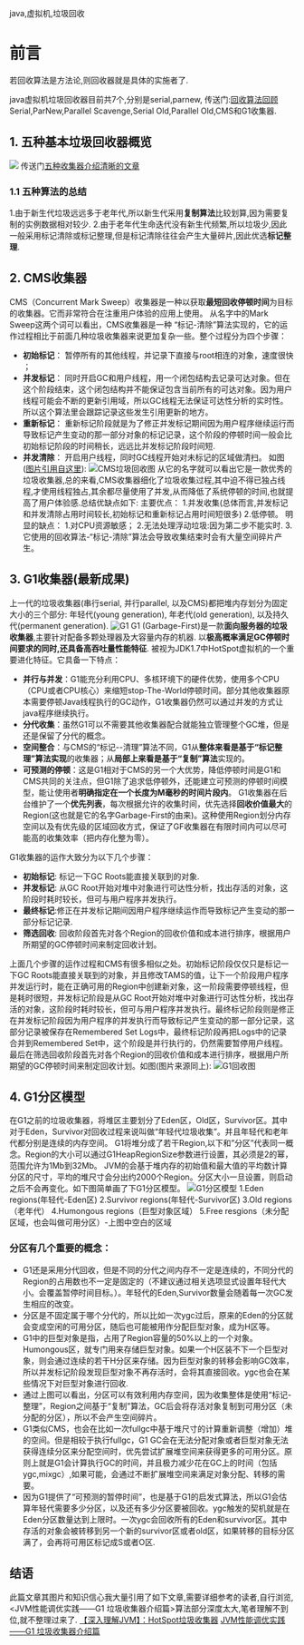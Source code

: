 java,虚拟机,垃圾回收
# 前言
若回收算法是方法论,则回收器就是具体的实施者了.

java虚拟机垃圾回收器目前共7个,分别是serial,parnew,
传送门:[回收算法回顾](https://segmentfault.com/a/1190000018519442)
Serial,ParNew,Parallel Scavenge,Serial Old,Parallel Old,CMS和G1收集器.

## 1. 五种基本垃圾回收器概览
![](https://shaosim-image.oss-cn-chengdu.aliyuncs.com/五种垃圾收集器.jpg)
传送门[五种收集器介绍清晰的文章](https://blog.csdn.net/u011080472/article/details/51324422)

### 1.1 五种算法的总结
1.由于新生代垃圾远远多于老年代,所以新生代采用**复制算法**比较划算,因为需要复制的实例数据相对较少.
2.由于老年代生命迭代没有新生代频繁,所以垃圾少,因此一般采用标记清除或标记整理,但是标记清除往往会产生大量碎片,因此优选**标记整理**.


## 2. CMS收集器
CMS（Concurrent Mark Sweep）收集器是一种以获取**最短回收停顿时间**为目标的收集器。它而非常符合在注重用户体验的应用上使用。
从名字中的Mark Sweep这两个词可以看出，CMS收集器是一种 “标记-清除”算法实现的，它的运作过程相比于前面几种垃圾收集器来说更加复杂一些。整个过程分为四个步骤：
- **初始标记**： 暂停所有的其他线程，并记录下直接与root相连的对象，速度很快 ；
- **并发标记**： 同时开启GC和用户线程，用一个闭包结构去记录可达对象。但在这个阶段结束，这个闭包结构并不能保证包含当前所有的可达对象。因为用户线程可能会不断的更新引用域，所以GC线程无法保证可达性分析的实时性。所以这个算法里会跟踪记录这些发生引用更新的地方。
- **重新标记**： 重新标记阶段就是为了修正并发标记期间因为用户程序继续运行而导致标记产生变动的那一部分对象的标记记录，这个阶段的停顿时间一般会比初始标记阶段的时间稍长，远远比并发标记阶段时间短.
- **并发清除**： 开启用户线程，同时GC线程开始对未标记的区域做清扫。
  如图([图片引用自这里](https://blog.csdn.net/u011080472/article/details/51324422)):
  ![CMS垃圾回收图](https://shaosim-image.oss-cn-chengdu.aliyuncs.com/CMS垃圾回收图.jpg)
从它的名字就可以看出它是一款优秀的垃圾收集器,总的来看,CMS收集器细化了垃圾收集过程,其中迫不得已独占线程,才使用线程独占,其余都尽量使用了并发,从而降低了系统停顿的时间,也就提高了用户体验感.总结优缺点如下:
主要优点：
1.并发收集(总体而言,并发标记和并发清除占用时间较长,初始标记和重新标记占用时间短很多)
2.低停顿。
明显的缺点：
1.对CPU资源敏感；
2.无法处理浮动垃圾:因为第二步不能实时.
3.它使用的回收算法-“标记-清除”算法会导致收集结束时会有大量空间碎片产生。

## 3. G1收集器(最新成果)
上一代的垃圾收集器(串行serial, 并行parallel, 以及CMS)都把堆内存划分为固定大小的三个部分: 年轻代(young generation), 年老代(old generation), 以及持久代(permanent generation).
![G1](https://upload-images.jianshu.io/upload_images/8160928-75cf67b5b2138aba)
G1 (Garbage-First)是一款**面向服务器的垃圾收集器**,主要针对配备多颗处理器及大容量内存的机器. 以**极高概率满足GC停顿时间要求的同时,还具备高吞吐量性能特征**.
被视为JDK1.7中HotSpot虚拟机的一个重要进化特征。它具备一下特点：

- **并行与并发**：G1能充分利用CPU、多核环境下的硬件优势，使用多个CPU（CPU或者CPU核心）来缩短stop-The-World停顿时间。部分其他收集器原本需要停顿Java线程执行的GC动作，G1收集器仍然可以通过并发的方式让java程序继续执行。
- **分代收集**：虽然G1可以不需要其他收集器配合就能独立管理整个GC堆，但是还是保留了分代的概念。
- **空间整合**：与CMS的“标记--清理”算法不同，G1从**整体来看是基于“标记整理”算法实现**的收集器；从**局部上来看是基于“复制”算法**实现的。
- **可预测的停顿**：这是G1相对于CMS的另一个大优势，降低停顿时间是G1和CMS共同的关注点，但G1除了追求低停顿外，还能建立可预测的停顿时间模型，能让使用者**明确指定在一个长度为M毫秒的时间片段内**。
G1收集器在后台维护了一个**优先列表**，每次根据允许的收集时间，优先选择**回收价值最大**的Region(这也就是它的名字Garbage-First的由来)。这种使用Region划分内存空间以及有优先级的区域回收方式，保证了GF收集器在有限时间内可以尽可能高的收集效率（把内存化整为零）。

G1收集器的运作大致分为以下几个步骤：
- **初始标记**: 标记一下GC Roots能直接关联到的对象.
- **并发标记**: 从GC Root开始对堆中对象进行可达性分析，找出存活的对象，这阶段时耗时较长，但可与用户程序并发执行。
- **最终标记**:修正在并发标记期间因用户程序继续运作而导致标记产生变动的那一部分标记记录.
- **筛选回收**: 回收阶段首先对各个Region的回收价值和成本进行排序，根据用户所期望的GC停顿时间来制定回收计划。

上面几个步骤的运作过程和CMS有很多相似之处。初始标记阶段仅仅只是标记一下GC Roots能直接关联到的对象，并且修改TAMS的值，让下一个阶段用户程序并发运行时，能在正确可用的Region中创建新对象，这一阶段需要停顿线程，但是耗时很短，并发标记阶段是从GC Root开始对堆中对象进行可达性分析，找出存活的对象，这阶段时耗时较长，但可与用户程序并发执行。最终标记阶段则是修正在并发标记阶段因为用户程序的并发执行而导致标记产生变动的那一部分记录，这部分记录被保存在Remembered Set Logs中，最终标记阶段再把Logs中的记录合并到Remembered Set中，这个阶段是并行执行的，仍然需要暂停用户线程。最后在筛选回收阶段首先对各个Region的回收价值和成本进行排序，根据用户所期望的GC停顿时间来制定回收计划。如图(图片来源同上):
![G1回收图](https://shaosim-image.oss-cn-chengdu.aliyuncs.com/G1回收图.jpg)

## 4. G1分区模型
在G1之前的垃圾收集器，将堆区主要划分了Eden区，Old区，Survivor区。其中对于Eden，Survivor对回收过程来说叫做“年轻代垃圾收集”。并且年轻代和老年代都分别是连续的内存空间。 
G1将堆分成了若干Region,以下和”分区”代表同一概念。Region的大小可以通过G1HeapRegionSize参数进行设置，其必须是2的幂，范围允许为1Mb到32Mb。 JVM的会基于堆内存的初始值和最大值的平均数计算分区的尺寸，平均的堆尺寸会分出约2000个Region。分区大小一旦设置，则启动之后不会再变化。如下图简单画了下G1分区模型。
![G1分区模型](https://shaosim-image.oss-cn-chengdu.aliyuncs.com/G1分区模型.png)
1.Eden regions(年轻代-Eden区)
2.Survivor regions(年轻代-Survivor区) 
3.Old regions（老年代）
4.Humongous regions（巨型对象区域）
5.Free resgions（未分配区域，也会叫做可用分区）-上图中空白的区域

### 分区有几个重要的概念：
- G1还是采用分代回收，但是不同的分代之间内存不一定是连续的，不同分代的Region的占用数也不一定是固定的（不建议通过相关选项显式设置年轻代大小。会覆盖暂停时间目标。）。年轻代的Eden,Survivor数量会随着每一次GC发生相应的改变。      
- 分区是不固定属于哪个分代的，所以比如一次ygc过后，原来的Eden的分区就会变成空闲的可用分区，随后也可能被用作分配巨型对象，成为H区等。     
- G1中的巨型对象是指，占用了Region容量的50%以上的一个对象。Humongous区，就专门用来存储巨型对象。如果一个H区装不下一个巨型对象，则会通过连续的若干H分区来存储。因为巨型对象的转移会影响GC效率，所以并发标记阶段发现巨型对象不再存活时，会将其直接回收。ygc也会在某些情况下对巨型对象进行回收. 
- 通过上图可以看出，分区可以有效利用内存空间，因为收集整体是使用“标记-整理”，Region之间基于“复制”算法，GC后会将存活对象复制到可用分区（未分配的分区），所以不会产生空间碎片。     
- G1类似CMS，也会在比如一次fullgc中基于堆尺寸的计算重新调整（增加）堆的空间。但是相较于执行fullgc，G1 GC会在无法分配对象或者巨型对象无法获得连续分区来分配空间时，优先尝试扩展堆空间来获得更多的可用分区。原则上就是G1会计算执行GC的时间，并且极力减少花在GC上的时间（包括ygc,mixgc）,如果可能，会通过不断扩展堆空间来满足对象分配、转移的需要。                 
- 因为G1提供了“可预测的暂停时间”，也是基于G1的启发式算法，所以G1会估算年轻代需要多少分区，以及还有多少分区要被回收。ygc触发的契机就是在Eden分区数量达到上限时。一次ygc会回收所有的Eden和survivor区。其中存活的对象会被转移到另一个新的survivor区或者old区，如果转移的目标分区满了，会再将可用区标记成S或者O区.
## 结语
此篇文章其图片和知识信心我大量引用了如下文章,需要详细参考的读者,自行浏览,<JVM性能调优实践——G1 垃圾收集器介绍篇>算法部分深度太大,笔者理解不到位,就不整理过来了.
[【深入理解JVM】：HotSpot垃圾收集器](https://blog.csdn.net/u011080472/article/details/51324422)
[JVM性能调优实践——G1 垃圾收集器介绍篇](https://blog.csdn.net/lijingyao8206/article/details/80513383)

